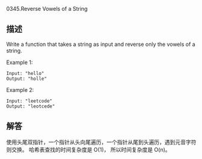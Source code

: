 0345.Reverse Vowels of a String

##  描述

Write a function that takes a string as input and reverse only the vowels of a string.

Example 1:
```
Input: "hello"
Output: "holle"
```

Example 2:
```
Input: "leetcode"
Output: "leotcede"
```

## 解答

使用头尾双指针，一个指针从头向尾遍历，一个指针从尾到头遍历，遇到元音字符则交换。
哈希表查找的时间复杂度是 O(1)，
所以时间复杂度是 O(n)。
